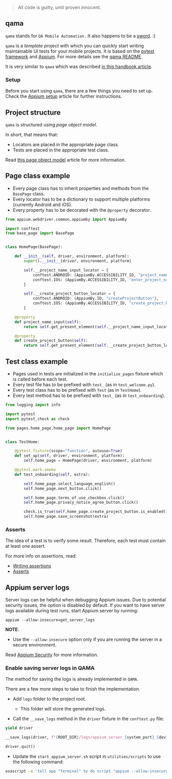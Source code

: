 > All code is guilty, until proven innocent.

## qama

`qama` stands for `QA Mobile Automation.`
It also happens to be a [sword](https://en.wikipedia.org/wiki/Qama). :)

`qama` is a _template project_ with which you can quickly start writing maintainable UI tests for your mobile projects. It is based on the [pytest framework](https://docs.pytest.org/en/7.1.x/index.html) and [Appium](https://appium.io/). For more details see the [qama README](https://github.com/infinum/qama/blob/master/README.md).

It is very similar to `qawa` which was described [in this handbook article](https://infinum.com/handbook/qa/automation/web/selenium-and-qawa).

### Setup

Before you start using `qama`, there are a few things you need to set up. Check the [Appium setup](https://infinum.com/handbook/qa/automation/mobile/appium-setup) article for further instructions.


## Project structure

`qama` is structured using _page object model_.

In short, that means that:

- Locators are placed in the appropriate page class.
- Tests are placed in the appropriate test class.

Read [this page object model](https://martinfowler.com/bliki/PageObject.html) article for more information.


## Page class example

- Every page class has to inherit properties and methods from the `BasePage` class.
- Every locator has to be a dictionary to support multiple platforms (currently Android and iOS).
- Every property has to be decorated with the `@property` decorator.


```python
from appium.webdriver.common.appiumby import AppiumBy

import conftest
from base_page import BasePage


class HomePage(BasePage):

    def __init__(self, driver, environment, platform):
        super().__init__(driver, environment, platform)

        self.__project_name_input_locator = {
            conftest.ANDROID: (AppiumBy.ACCESSIBILITY_ID, "project_name_edit_text"),
            conftest.IOS: (AppiumBy.ACCESSIBILITY_ID, "enter_project_name_textfield")
        }

        self.__create_project_button_locator = {
            conftest.ANDROID: (AppiumBy.ID, "createProjectButton"),
            conftest.IOS: (AppiumBy.ACCESSIBILITY_ID, "create_project_button")
        }

    @property
    def project_name_input(self):
        return self.get_present_element(self.__project_name_input_locator[self.platform])

    @property
    def create_project_button(self):
        return self.get_present_element(self.__create_project_button_locator[self.platform])
```

## Test class example

- Pages used in tests are initialized in the `initialize_pages` fixture which is called before each test.
- Every test file has to be prefixed with `test_` (as in `test_welcome.py`).
- Every test class has to be prefixed with `Test` (as in `TestHome`).
- Every test method has to be prefixed with `test_` (as in `test_onboarding`).


```python
from logging import info

import pytest
import pytest_check as check

from pages.home_page.home_page import HomePage


class TestHome:

    @pytest.fixture(scope="function", autouse=True)
    def set_up(self, driver, environment, platform):
        self.home_page = HomePage(driver, environment, platform)

    @pytest.mark.smoke
    def test_onboarding(self, extra):

        self.home_page.select_language_english()
        self.home_page.next_button.click()

        self.home_page.terms_of_use_checkbox.click()
        self.home_page.privacy_notice_agree_button.click()

        check.is_true(self.home_page.create_project_button.is_enabled())
        self.home_page.save_screenshot(extra)
```

### Asserts

The idea of a test is to verify some result. Therefore, each test must contain at least one assert.

For more info on assertions, read:

- [Writing assertions](https://beta.infinum.com/handbook/qa/automation/web/selenium-and-qawa#writing-assertions)
- [Asserts](https://infinum.com/handbook/qa/automation/general/way-of-working#asserts)


## Appium server logs

Server logs can be helpful when debugging Appium issues. Due to potential security issues, the option is disabled by default. If you want to have server logs available during test runs, start Appium server by running: 

```
appium --allow-insecure=get_server_logs
```

**NOTE**:

- Use the `--allow-insecure` option only if you are running the server in a secure environment.

Read [Appium Security](https://appium.io/docs/en/writing-running-appium/security/index.html#insecure-features) for more information.


### Enable saving server logs in QAMA

The method for saving the logs is already implemented in `QAMA`.

There are a few more steps to take to finish the implementation. 

- Add `logs` folder to the project root.
    - This folder will store the generated logs.


- Call the `__save_logs` method in the `driver` fixture in the `conftest.py` file:

```python
yield driver

__save_logs(driver, f"{ROOT_DIR}/logs/appium_server_{system_port}_{device_udid}.log", "server")

driver.quit()
```

- Update the `start_appium_server.sh` script in `utilities/scripts` to use the following command:

```sh
osascript -e 'tell app "Terminal" to do script "appium --allow-insecure=get_server_logs"'
```
